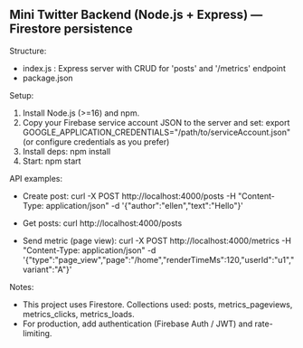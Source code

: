 
Mini Twitter Backend (Node.js + Express) — Firestore persistence
-------------------------------------------------------------

Structure:
 - index.js           : Express server with CRUD for 'posts' and '/metrics' endpoint
 - package.json

Setup:
1. Install Node.js (>=16) and npm.
2. Copy your Firebase service account JSON to the server and set:
   export GOOGLE_APPLICATION_CREDENTIALS="/path/to/serviceAccount.json"
   (or configure credentials as you prefer)
3. Install deps:
   npm install
4. Start:
   npm start

API examples:
 - Create post:
   curl -X POST http://localhost:4000/posts -H "Content-Type: application/json" -d '{"author":"ellen","text":"Hello"}'

 - Get posts:
   curl http://localhost:4000/posts

 - Send metric (page view):
   curl -X POST http://localhost:4000/metrics -H "Content-Type: application/json" -d '{"type":"page_view","page":"/home","renderTimeMs":120,"userId":"u1","variant":"A"}'

Notes:
 - This project uses Firestore. Collections used: posts, metrics_pageviews, metrics_clicks, metrics_loads.
 - For production, add authentication (Firebase Auth / JWT) and rate-limiting.
